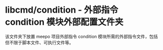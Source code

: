 # libcmd/condition - 外部指令 condition 模块外部配置文件夹

该文件夹下放置 meepo 项目外部指令 condition 模块所需的外部指令文件，包括但不限于脚本文件、可执行文件等。
